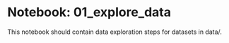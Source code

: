 # Notebook: 01_explore_data

This notebook should contain data exploration steps for datasets in data/.
